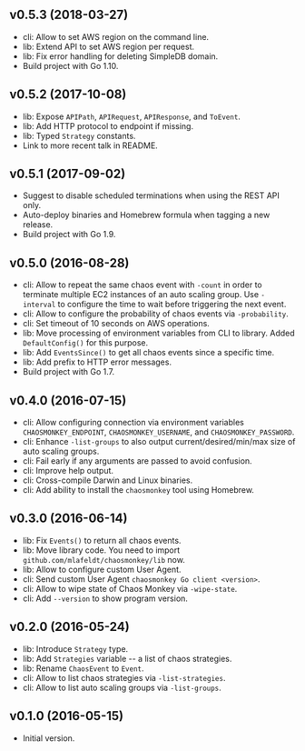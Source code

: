 ## v0.5.3 (2018-03-27)

* cli: Allow to set AWS region on the command line.
* lib: Extend API to set AWS region per request.
* lib: Fix error handling for deleting SimpleDB domain.
* Build project with Go 1.10.

## v0.5.2 (2017-10-08)

* lib: Expose `APIPath`, `APIRequest`, `APIResponse`, and `ToEvent`.
* lib: Add HTTP protocol to endpoint if missing.
* lib: Typed `Strategy` constants.
* Link to more recent talk in README.

## v0.5.1 (2017-09-02)

* Suggest to disable scheduled terminations when using the REST API only.
* Auto-deploy binaries and Homebrew formula when tagging a new release.
* Build project with Go 1.9.

## v0.5.0 (2016-08-28)

* cli: Allow to repeat the same chaos event with `-count` in order to terminate
  multiple EC2 instances of an auto scaling group. Use `-interval` to configure
  the time to wait before triggering the next event.
* cli: Allow to configure the probability of chaos events via `-probability`.
* cli: Set timeout of 10 seconds on AWS operations.
* lib: Move processing of environment variables from CLI to library. Added
  `DefaultConfig()` for this purpose.
* lib: Add `EventsSince()` to get all chaos events since a specific time.
* lib: Add prefix to HTTP error messages.
* Build project with Go 1.7.

## v0.4.0 (2016-07-15)

* cli: Allow configuring connection via environment variables `CHAOSMONKEY_ENDPOINT`, `CHAOSMONKEY_USERNAME`, and `CHAOSMONKEY_PASSWORD`.
* cli: Enhance `-list-groups` to also output current/desired/min/max size of auto scaling groups.
* cli: Fail early if any arguments are passed to avoid confusion.
* cli: Improve help output.
* cli: Cross-compile Darwin and Linux binaries.
* cli: Add ability to install the `chaosmonkey` tool using Homebrew.

## v0.3.0 (2016-06-14)

* lib: Fix `Events()` to return all chaos events.
* lib: Move library code. You need to import `github.com/mlafeldt/chaosmonkey/lib` now.
* lib: Allow to configure custom User Agent.
* cli: Send custom User Agent `chaosmonkey Go client <version>`.
* cli: Allow to wipe state of Chaos Monkey via `-wipe-state`.
* cli: Add `--version` to show program version.

## v0.2.0 (2016-05-24)

* lib: Introduce `Strategy` type.
* lib: Add `Strategies` variable -- a list of chaos strategies.
* lib: Rename `ChaosEvent` to `Event`.
* cli: Allow to list chaos strategies via `-list-strategies`.
* cli: Allow to list auto scaling groups via `-list-groups`.

## v0.1.0 (2016-05-15)

* Initial version.
